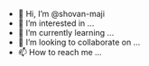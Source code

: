- 👋 Hi, I’m @shovan-maji
- 👀 I’m interested in ...
- 🌱 I’m currently learning ...
- 💞️ I’m looking to collaborate on ...
- 📫 How to reach me ...

<!---
shovan-maji/shovan-maji is a ✨ special ✨ repository because its `README.md` (this file) appears on your GitHub profile.
You can click the Preview link to take a look at your changes.
--->
